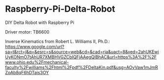 # Raspberry-Pi-Delta-Robot
DIY Delta Robot with Raspberry Pi

Driver motor: TB6600

Inverse Kinematics from Robert L. Williams II, Ph.D.:
  https://www.google.com/url?sa=t&rct=j&q=&esrc=s&source=web&cd=&cad=rja&uact=8&ved=2ahUKEwiUyKONmO7tAhUR7XMBHVGZCbIQFjAAegQIBhAC&url=https%3A%2F%2Fwww.ohio.edu%2Fmechanical-faculty%2Fwilliams%2Fhtml%2Fpdf%2FDeltaKin.pdf&usg=AOvVaw1mJmRZoAb8qF6hDTais3OY
